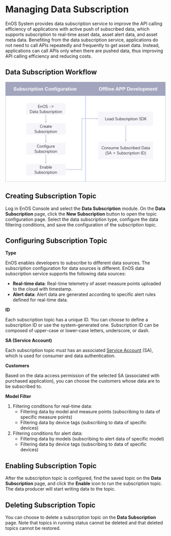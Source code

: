 # Managing Data Subscription
EnOS System provides data subscription service to improve the API calling efficiency of applications with active push of subscribed data, which supports subscription to real-time asset data, asset alert data, and asset meta data. Benefiting from the data subscription service, applications do not need to call APIs repeatedly and frequently to get asset data. Instead, applications can call APIs only when there are pushed data, thus improving API calling efficiency and reducing costs. 



## Data Subscription Workflow
![](media/data_subscription_process.png)

## Creating Subscription Topic
Log in EnOS Console and select the **Data Subscription** module. On the **Data Subscription** page, click the **New Subscription** button to open the topic configuration page. Select the data subscription type, configure the data filtering conditions, and save the configuration of the subscription topic.



## Configuring Subscription Topic
**Type**

EnOS enables developers to subscribe to different data sources. The subscription configuration for data sources is different. EnOS data subscription service supports the following data sources:

- **Real-time data**: Real-time telemetry of asset measure points uploaded to the cloud with timestamp.
- **Alert data**: Alert data are generated according to specific alert rules defined for real-time data.

**ID**

Each subscription topic has a unique ID. You can choose to define a subscription ID or use the system-generated one. Subscription ID can be composed of upper-case or lower-case letters, underscore, or dash.

**SA (Service Account)**

Each subscription topic must has an associated [Service Account](https://www.envisioniot.com/docs/app-development/en/latest/managing_apps.html#registering-an-application) (SA), which is used for consumer and data authentication.

**Customers**

Based on the data access permission of the selected SA (associated with purchased application), you can choose the customers whose data are to be subscribed to.

**Model Filter**

1. Filtering conditions for real-time data:
   - Filtering data by model and measure points (subscribing to data of specific measure points)
   - Filtering data by device tags (subscribing to data of specific devices)
2. Filtering conditions for alert data:
   - Filtering data by models (subscribing to alert data of specific model)
   - Filtering data by device tags (subscribing to data of specific devices)



## Enabling Subscription Topic

After the subscription topic is configured, find the saved topic on the **Data Subscription** page, and click the **Enable** icon to run the subscription topic. The data producer will start writing data to the topic.



## Deleting Subscription Topic

You can choose to delete a subscription topic on the **Data Subscription** page. Note that topics in running status cannot be deleted and that deleted topics cannot be restored.